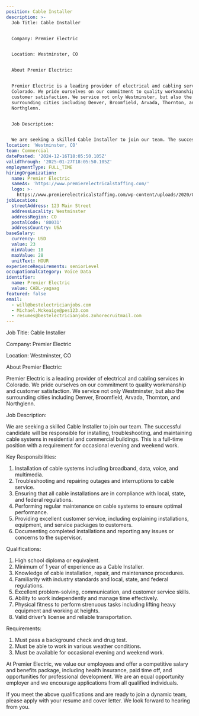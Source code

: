 ```yaml
---
position: Cable Installer
description: >-
  Job Title: Cable Installer


  Company: Premier Electric


  Location: Westminster, CO


  About Premier Electric:


  Premier Electric is a leading provider of electrical and cabling services in
  Colorado. We pride ourselves on our commitment to quality workmanship and
  customer satisfaction. We service not only Westminster, but also the
  surrounding cities including Denver, Broomfield, Arvada, Thornton, and
  Northglenn.


  Job Description:


  We are seeking a skilled Cable Installer to join our team. The successf...
location: 'Westminster, CO'
team: Commercial
datePosted: '2024-12-16T18:05:50.105Z'
validThrough: '2025-01-27T18:05:50.105Z'
employmentType: FULL_TIME
hiringOrganization:
  name: Premier Electric
  sameAs: 'https://www.premierelectricalstaffing.com/'
  logo: >-
    https://www.premierelectricalstaffing.com/wp-content/uploads/2020/05/Premier-Electrical-Staffing-logo.png
jobLocation:
  streetAddress: 123 Main Street
  addressLocality: Westminster
  addressRegion: CO
  postalCode: '80031'
  addressCountry: USA
baseSalary:
  currency: USD
  value: 23
  minValue: 18
  maxValue: 28
  unitText: HOUR
experienceRequirements: seniorLevel
occupationalCategory: Voice Data
identifier:
  name: Premier Electric
  value: CABL-yagaag
featured: false
email:
  - will@bestelectricianjobs.com
  - Michael.Mckeaige@pes123.com
  - resumes@bestelectricianjobs.zohorecruitmail.com
---
```




Job Title: Cable Installer

Company: Premier Electric

Location: Westminster, CO

About Premier Electric:

Premier Electric is a leading provider of electrical and cabling services in Colorado. We pride ourselves on our commitment to quality workmanship and customer satisfaction. We service not only Westminster, but also the surrounding cities including Denver, Broomfield, Arvada, Thornton, and Northglenn.

Job Description:

We are seeking a skilled Cable Installer to join our team. The successful candidate will be responsible for installing, troubleshooting, and maintaining cable systems in residential and commercial buildings. This is a full-time position with a requirement for occasional evening and weekend work.

Key Responsibilities:

1. Installation of cable systems including broadband, data, voice, and multimedia.
2. Troubleshooting and repairing outages and interruptions to cable service.
3. Ensuring that all cable installations are in compliance with local, state, and federal regulations.
4. Performing regular maintenance on cable systems to ensure optimal performance.
5. Providing excellent customer service, including explaining installations, equipment, and service packages to customers.
6. Documenting completed installations and reporting any issues or concerns to the supervisor.

Qualifications:

1. High school diploma or equivalent.
2. Minimum of 1 year of experience as a Cable Installer.
3. Knowledge of cable installation, repair, and maintenance procedures.
4. Familiarity with industry standards and local, state, and federal regulations.
5. Excellent problem-solving, communication, and customer service skills.
6. Ability to work independently and manage time effectively.
7. Physical fitness to perform strenuous tasks including lifting heavy equipment and working at heights.
8. Valid driver’s license and reliable transportation.

Requirements:

1. Must pass a background check and drug test.
2. Must be able to work in various weather conditions.
3. Must be available for occasional evening and weekend work.

At Premier Electric, we value our employees and offer a competitive salary and benefits package, including health insurance, paid time off, and opportunities for professional development. We are an equal opportunity employer and we encourage applications from all qualified individuals.

If you meet the above qualifications and are ready to join a dynamic team, please apply with your resume and cover letter. We look forward to hearing from you.

